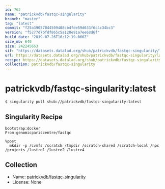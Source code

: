 ```yaml
---
id: 762
name: "patrickvdb/fastqc-singularity"
branch: "master"
tag: "latest"
commit: "f25a39057044509408cb4fde59d633f6c4c34bc3"
version: "f5277d7bfdf865c5a120e91a7ee68d6f"
build_date: "2019-07-26T16:12:19.066Z"
size_mb: 640
size: 242245663
sif: "https://datasets.datalad.org/shub/patrickvdb/fastqc-singularity/latest/2019-07-26-f25a3905-f5277d7b/f5277d7bfdf865c5a120e91a7ee68d6f.simg"
url: https://datasets.datalad.org/shub/patrickvdb/fastqc-singularity/latest/2019-07-26-f25a3905-f5277d7b/
recipe: https://datasets.datalad.org/shub/patrickvdb/fastqc-singularity/latest/2019-07-26-f25a3905-f5277d7b/Singularity
collection: patrickvdb/fastqc-singularity
---
```


# patrickvdb/fastqc-singularity:latest

```bash
$ singularity pull shub://patrickvdb/fastqc-singularity:latest
```

## Singularity Recipe

```singularity
bootstrap:docker
From:genomicpariscentre/fastqc

%post
  mkdir -p /cvmfs /scratch /tmpdir /scratch-shared /scratch-local /hpc /projects /lustre1 /lustre2 /lustre4
```

## Collection

 - Name: [patrickvdb/fastqc-singularity](https://github.com/patrickvdb/fastqc-singularity)
 - License: None

